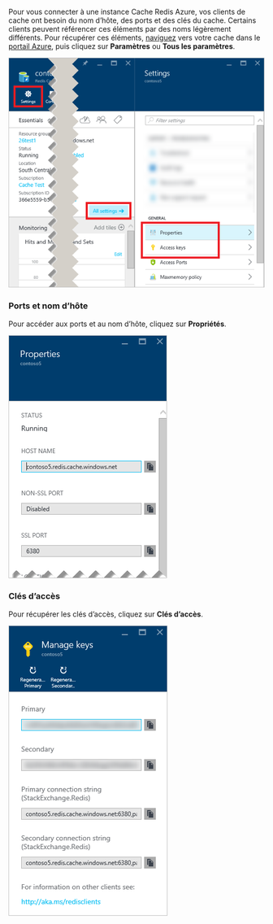 Pour vous connecter à une instance Cache Redis Azure, vos clients de cache ont besoin du nom d’hôte, des ports et des clés du cache. Certains clients peuvent référencer ces éléments par des noms légèrement différents. Pour récupérer ces éléments, [naviguez](../articles/redis-cache/cache-configure.md#configure-redis-cache-settings) vers votre cache dans le [portail Azure](https://portal.azure.com), puis cliquez sur **Paramètres** ou **Tous les paramètres**. 

![Paramètres du cache Redis](media/redis-cache-access-keys/redis-cache-settings.png)

### <a name="host-name-and-ports"></a>Ports et nom d’hôte
Pour accéder aux ports et au nom d’hôte, cliquez sur **Propriétés**.

![Propriétés du cache Redis](media/redis-cache-access-keys/redis-cache-properties.png)

### <a name="access-keys"></a>Clés d’accès
Pour récupérer les clés d’accès, cliquez sur **Clés d’accès**.

![Clés d’accès du cache Redis](media/redis-cache-access-keys/redis-cache-access-keys.png)



<!--HONumber=Jan17_HO1-->


